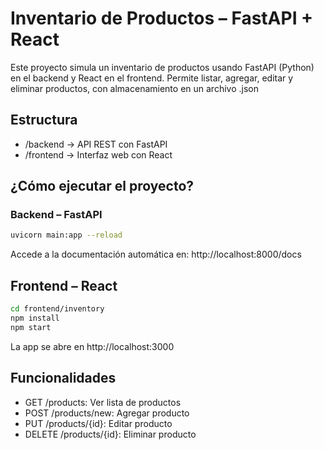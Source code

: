 # Inventario de Productos – FastAPI + React
Este proyecto simula un inventario de productos usando FastAPI (Python) en el backend y React en el frontend. Permite listar, agregar, editar y eliminar productos, con almacenamiento en un archivo .json

## Estructura
- /backend         → API REST con FastAPI
- /frontend        → Interfaz web con React

## ¿Cómo ejecutar el proyecto?

### Backend – FastAPI
```bash
uvicorn main:app --reload
```
Accede a la documentación automática en: http://localhost:8000/docs

## Frontend – React
```bash
cd frontend/inventory
npm install
npm start
```
La app se abre en http://localhost:3000

## Funcionalidades
- GET /products: Ver lista de productos
- POST /products/new: Agregar producto
- PUT /products/{id}: Editar producto
- DELETE /products/{id}: Eliminar producto
